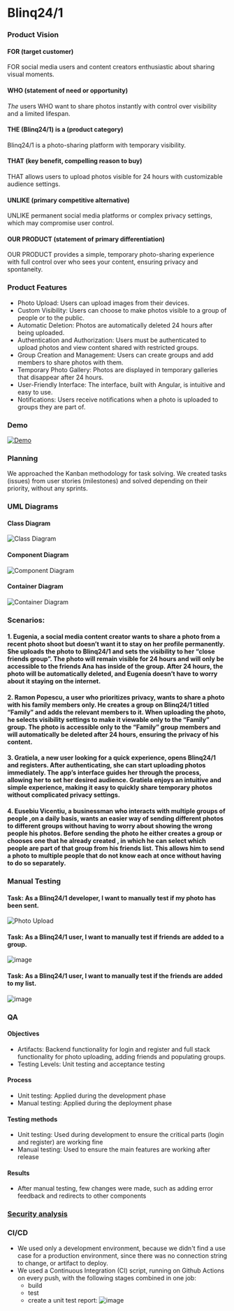 # **Blinq24/1**
### Product Vision
#### FOR (target customer)
FOR social media users and content creators enthusiastic about sharing visual moments.

#### WHO (statement of need or opportunity)
*The* users WHO want to share photos instantly with control over visibility and a limited lifespan.

#### THE (Blinq24/1) is a (product category)
Blinq24/1 is a photo-sharing platform with temporary visibility.

#### THAT (key benefit, compelling reason to buy)
THAT allows users to upload photos visible for 24 hours with customizable audience settings.

#### UNLIKE (primary competitive alternative)
UNLIKE permanent social media platforms or complex privacy settings, which may compromise user control.

#### OUR PRODUCT (statement of primary differentiation)
OUR PRODUCT provides a simple, temporary photo-sharing experience with full control over who sees your content, ensuring privacy and spontaneity.

### Product Features
- Photo Upload: Users can upload images from their devices.
- Custom Visibility: Users can choose to make photos visible to a group of people or to the public.
- Automatic Deletion: Photos are automatically deleted 24 hours after being uploaded.
- Authentication and Authorization: Users must be authenticated to upload photos and view content shared with restricted groups.
- Group Creation and Management: Users can create groups and add members to share photos with them.
- Temporary Photo Gallery: Photos are displayed in temporary galleries that disappear after 24 hours.
- User-Friendly Interface: The interface, built with Angular, is intuitive and easy to use.
- Notifications: Users receive notifications when a photo is uploaded to groups they are part of.

### Demo
[![Demo](https://img.youtube.com/vi/8s--Spr9I40/0.jpg)](https://www.youtube.com/watch?v=8s--Spr9I40)

### Planning
We approached the Kanban methodology for task solving. We created tasks (issues) from user stories (milestones) and solved depending on their priority, without any sprints.

### UML Diagrams
#### Class Diagram
![Class Diagram](images/class_diagram.png)
#### Component Diagram
![Component Diagram](images/component_diagram.png)
#### Container Diagram
![Container Diagram](images/container_diagram.png)

### Scenarios:
#### 1. Eugenia, a social media content creator wants to share a photo from a recent photo shoot but doesn’t want it to stay on her profile permanently. She uploads the photo to Blinq24/1 and sets the visibility to her “close friends group”. The photo will remain visible for 24 hours and will only be accessible to the friends Ana has inside of the group. After 24 hours, the photo will be automatically deleted, and Eugenia doesn’t have to worry about it staying on the internet.
#### 2. Ramon Popescu, a user who prioritizes privacy, wants to share a photo with his family members only. He creates a group on Blinq24/1 titled “Family” and adds the relevant members to it. When uploading the photo, he selects visibility settings to make it viewable only to the “Family” group. The photo is accessible only to the “Family” group members and will automatically be deleted after 24 hours, ensuring the privacy of his content.
#### 3. Gratiela, a new user looking for a quick experience, opens Blinq24/1 and registers. After authenticating, she can start uploading photos immediately. The app’s interface guides her through the process, allowing her to set her desired audience. Gratiela enjoys an intuitive and simple experience, making it easy to quickly share temporary photos without complicated privacy settings.
#### 4.	Eusebiu Vicentiu, a businessman who interacts with multiple groups of people ,on a daily basis, wants an easier way of sending different photos to different groups without having to worry about showing the wrong people his photos. Before sending the photo he either creates a group or chooses one that he already created , in which he can select which people are part of that group from his friends list. This allows him to send a photo to multiple people that do not know each at once without having to do so separately.


### Manual Testing
#### Task: As a Blinq24/1 developer, I want to manually test if my photo has been sent.
![Photo Upload](images/photo_upload.png)
#### Task: As a Blinq24/1 user, I want to manually test if friends are added to a group.
![image](https://github.com/user-attachments/assets/bd469e9f-762d-4ee0-b333-55db0a3c9edf)
#### Task: As a Blinq24/1 user, I want to manually test if the friends are added to my list.
![image](https://github.com/user-attachments/assets/0c24b321-7942-49fd-82c2-74bb45ac8a0c)

### QA
#### Objectives
- Artifacts: Backend functionality for login and register and full stack functionality for photo uploading, adding friends and populating groups.
- Testing Levels: Unit testing and acceptance testing
#### Process
- Unit testing: Applied during the development phase
- Manual testing: Applied during the deployment phase
#### Testing methods
- Unit testing: Used during development to ensure the critical parts (login and register) are working fine
- Manual testing: Used to ensure the main features are working after release
#### Results
- After manual testing, few changes were made, such as adding error feedback and redirects to other components

### [Security analysis](security_analysis.md)

### CI/CD
- We used only a development environment, because we didn't find a use case for a production environment, since there was no connection string to change, or artifact to deploy.
- We used a Continuous Integration (CI) script, running on Github Actions on every push, with the following stages combined in one job:
  - build
  - test
  - create a unit test report: ![image](https://github.com/user-attachments/assets/1a8ae0cb-0299-4a12-ba8d-a2e2d85ab64c)


